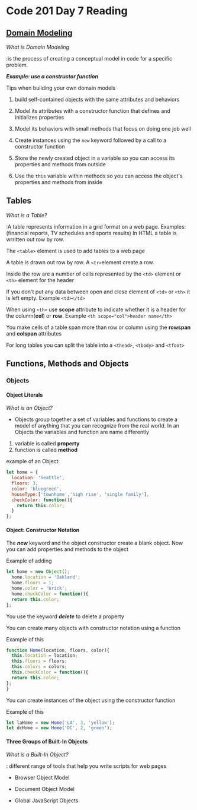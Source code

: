 # Code 201 Day 7 Reading

## [Domain Modeling](https://github.com/codefellows/domain_modeling#domain-modeling)

*What is Domain Modeling*

 :is the process of creating a conceptual model in code for a specific problem.

 ***Example: use a constructor function***

Tips when building your own domain models

1. build self-contained objects with the same attributes and behaviors

2. Model its attributes with a constructor function that defines and initializes properties

3. Model its behaviors with small methods that focus on doing one job well

4. Create instances using the `new` keyword followed by a call to a constructor function

5. Store the newly created object in a variable so you can access its properties and methods from outside

6. Use the `this` variable within methods so you can access the object's properties and methods from inside 

## Tables 

*What is a Table?*

  :A table represents information in a grid format on a web page. Examples:(financial reports, TV schedules and sports results) In HTML a table is wrritten out row by row.

The `<table>` element is used to add tables to a web page

A table is drawn out row by row. A `<tr>`element create a row.

Inside the row are a number of cells represented by the `<td>` element or `<th>` element for the header

If you don't put any data between open and close element of `<td>` or `<th>` it is left empty. Example `<td></td>`

When using `<th>` use **scope** attribute to indicate whether it is a header for the column(**col**) or **row**. 
Example `<th scope="col">header name</th>`

You make cells of a table span more than row or column using the **rowspan** and **colspan** attributes

For long tables you can split the table into a `<thead>`, `<tbody>` and `<tfoot>`

## Functions, Methods and Objects

### Objects

#### Object Literals

*What is an Object?*

- Objects group together a set of variables and functions to create a model of anything that you can recognize  from the real world. In an Objects the variables and function are name differently
1. variable is called **property**
2. function is called **method**

example of an Object:

```JavaScript
let home = {
  location: 'Seattle',
  floors: 3,
  color: 'bluegreen',
  houseType:['townhome','high rise', 'single family'],
  checkColor: function(){
    return this.color;
  }
};
```
#### Object: Constructor Notation

The ***new*** keyword and the object constructor create a blank object. Now you can add properties and methods to the object

Example of adding 

```JavaScript
let home = new Object();
  home.location = 'Oakland';
  home.floors = 1;
  home.color = 'brick';
  home.checkColor = function(){
  return this.color;
};
```
You use the keyword ***delete*** to delete a property

You can create many objects with constructor notation  using a function

Example of this

```JavaScript
function Home(location, floors, color){
  this.location = location;
  this.floors = floors;
  this.colors = colors;
  this.checkColor = function(){
  return this.color;
};
}
```
You can create instances of the object using the constructor function

Example of this

```JavaScript
let laHome = new Home('LA', 3, 'yellow');
let dcHome = new Home('DC', 2, 'green');
```
#### Three Groups of Built-In Objects

*What is a Built-In Object?*

  : different range of tools that help you write scripts for web pages

- Browser Object Model

- Document Object Model

- Global JavaScript Objects



